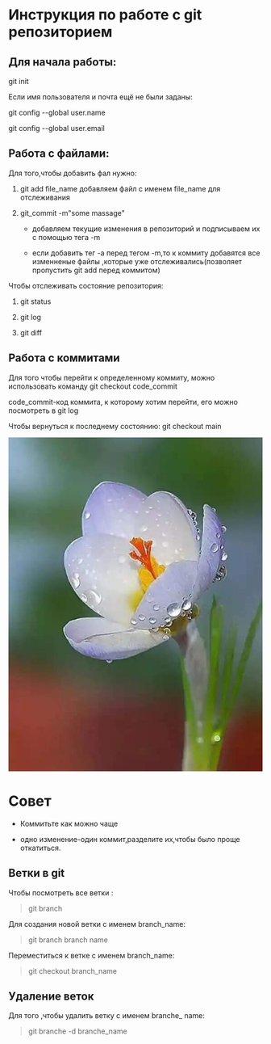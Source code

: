  # Инструкция по работе с git репозиторием

  ## Для начала работы:
   
   git init

   Если имя пользователя и почта ещё не были заданы:

   git config --global user.name

   git config --global user.email

   ## Работа с файлами:

   Для того,чтобы добавить фал нужно:

   1. git add file_name
 добавляем файл с именем  file_name для отслеживания

 2. git_commit -m"some massage"

     * добавляем текущие изменения в репозиторий и подписываем их с помощью тега -m

     * если добавить тег -а перед тегом -m,то к коммиту добавятся все изменненые файлы ,которые уже отслеживались(позволяет пропустить git add перед коммитом)


 Чтобы отслеживать состояние репозитория:
  
   1. git status
 
 2. git log

  3. git diff

  ## Работа с коммитами

  Для того чтобы перейти к определенному коммиту, можно использовать команду 
  git checkout code_commit

  code_commit-код коммита, к которому хотим перейти, его можно посмотреть в git log

  Чтобы вернуться к последнему состоянию:
  git checkout main
  

  ![Flower](3551025b-5bea-4000-ab45-f1cbf6a245b8.png)
  
# Cовет

 * Коммитьте как можно чаще

 * одно изменение-один коммит,разделите их,чтобы было проще откатиться.

 ## Ветки в git
  Чтобы посмотреть все ветки :
> git branch

Для создания новой ветки с именем branch_name:
> git branch branch name
 
 Переместиться к ветке с именем branch_name:
> git checkout branch_name

## Удаление веток

 Для того ,чтобы удалить ветку с именем branche_ name:

 >git branche -d branche_name




   
